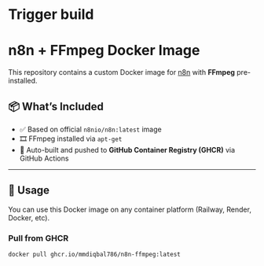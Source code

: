 # Trigger build
# n8n + FFmpeg Docker Image

This repository contains a custom Docker image for [n8n](https://n8n.io/) with **FFmpeg** pre-installed.

## 📦 What’s Included

- ✅ Based on official `n8nio/n8n:latest` image
- 🎞️ FFmpeg installed via `apt-get`
- 🐳 Auto-built and pushed to **GitHub Container Registry (GHCR)** via GitHub Actions

---

## 🚀 Usage

You can use this Docker image on any container platform (Railway, Render, Docker, etc).

### Pull from GHCR

```bash
docker pull ghcr.io/mmdiqbal786/n8n-ffmpeg:latest

